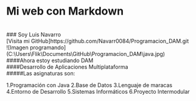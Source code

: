 # Mi web con Markdown
<br>
### Soy Luis Navarro
<br>
[Visita mi GitHub]https://github.com/Navarr0084/Programacion_DAM.git
<br>
![Imagen programando](C:\Users\Flik\Documents\GitHub\Programacion_DAM\java.jpg)
<br>
####Ahora estoy estudiando DAM
<br>
####Desarrollo de Aplicaciones Multiplataforma
<br>
#####Las asignaturas son:

1.Programación con Java
2.Base de Datos
3.Lenguaje de maracas
4.Entorno de Desarrollo
5.Sistemas Informáticos
6.Proyecto Intermodular
